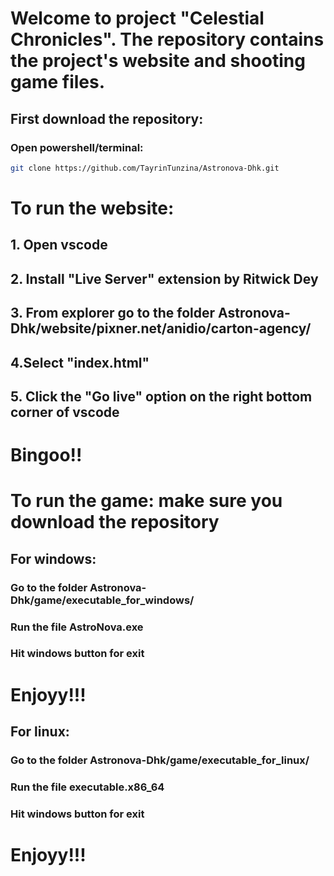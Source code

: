 # Welcome to project "Celestial Chronicles". The repository contains the project's website and shooting game files.
## First download the repository:
### Open powershell/terminal:
```bash
git clone https://github.com/TayrinTunzina/Astronova-Dhk.git
```
# To run the website:
## 1. Open vscode
## 2. Install "Live Server" extension by Ritwick Dey
## 3. From explorer go to the folder Astronova-Dhk/website/pixner.net/anidio/carton-agency/
## 4.Select "index.html"
## 5. Click the "Go live" option on the right bottom corner of vscode
# Bingoo!!

# To run the game: make sure you download the repository
## For windows:
### Go to the folder Astronova-Dhk/game/executable_for_windows/
### Run the file AstroNova.exe
### Hit windows button for exit
# Enjoyy!!!

## For linux:
### Go to the folder Astronova-Dhk/game/executable_for_linux/
### Run the file executable.x86_64
### Hit windows button for exit
# Enjoyy!!!
